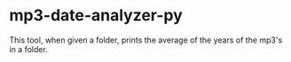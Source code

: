 # mp3-date-analyzer-py

This tool, when given a folder, prints the average of the years of the mp3's in a folder.
